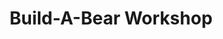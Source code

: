 ---
title: "Build-A-Bear Workshop"
url: /panama-city-beach/build-a-bear-workshop/
shop: Spielzeug
---